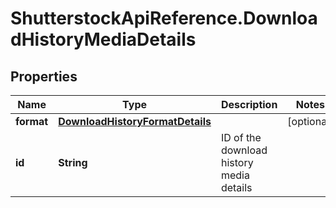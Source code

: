 # ShutterstockApiReference.DownloadHistoryMediaDetails

## Properties
Name | Type | Description | Notes
------------ | ------------- | ------------- | -------------
**format** | [**DownloadHistoryFormatDetails**](DownloadHistoryFormatDetails.md) |  | [optional] 
**id** | **String** | ID of the download history media details | 


